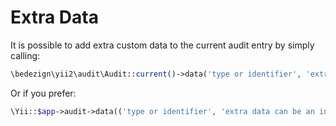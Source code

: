 # Extra Data

It is possible to add extra custom data to the current audit entry by simply calling:

```php
\bedezign\yii2\audit\Audit::current()->data('type or identifier', 'extra data can be an integer, string, array, object or whatever');
```

Or if you prefer:

```php
\Yii::$app->audit->data(('type or identifier', 'extra data can be an integer, string, array, object or whatever');
```
